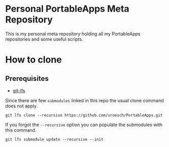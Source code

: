 # Personal PortableApps Meta Repository

This is my personal meta repository holding all my PortableApps
repositories and some useful scripts.

# How to clone

## Prerequisites

* [git-lfs](https://git-lfs.github.com/)

Since there are few `submodules` linked in this repo the usual
clone command does not apply.

```
git lfs clone --recursive https://github.com/uroesch/PortableApps.git
```

If you forgot the `--recursive` option you can populate the
submodules with this command.

```
git lfs submodule update --recursive --init
```
